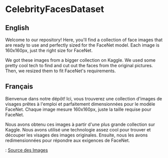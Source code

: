 # CelebrityFacesDataset

## English
Welcome to our repository! Here, you'll find a collection of face images that are ready to use and perfectly sized for the FaceNet model. Each image is 160x160px, just the right size for FaceNet.

We got these images from a bigger collection on Kaggle. We used some pretty cool tech to find and cut out the faces from the original pictures. Then, we resized them to fit FaceNet's requirements.

## Français
Bienvenue dans notre dépôt! Ici, vous trouverez une collection d'images de visages prêtes à l'emploi et parfaitement dimensionnées pour le modèle FaceNet. Chaque image mesure 160x160px, juste la taille requise pour FaceNet.

Nous avons obtenu ces images à partir d'une plus grande collection sur Kaggle. Nous avons utilisé une technologie assez cool pour trouver et découper les visages des images originales. Ensuite, nous les avons redimensionnées pour répondre aux exigences de FaceNet.

: [Source des Images](https://www.kaggle.com/datasets/vishesh1412/celebrity-face-image-dataset)
